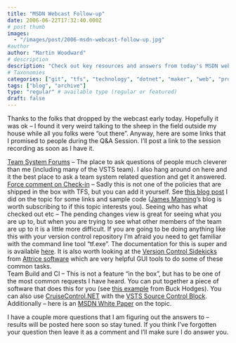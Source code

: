```yaml
---
title: "MSDN Webcast Follow-up"
date: 2006-06-22T17:32:40.000Z
# post thumb
images:
  - "/images/post/2006-msdn-webcast-follow-up.jpg"
#author
author: "Martin Woodward"
# description
description: "Check out key resources and answers from today's MSDN webcast, plus a recording link coming soon for your reference."
# Taxonomies
categories: ["git", "tfs", "technology", "dotnet", "maker", "web", "programming"]
tags: ["blog", "archive"]
type: "regular" # available type (regular or featured)
draft: false
---
```

Thanks to the folks that dropped by the webcast early today.  Hopefully it was ok – I found it very weird talking to the sheep in the field outside my house while all you folks were “out there”.  Anyway, here are some links that I promised to people during the Q&A Session.  I’ll post a link to the session recording as soon as I have it.

[Team System Forums](http://forums.microsoft.com/MSDN/default.aspx?ForumGroupID=5&SiteID=1) – The place to ask questions of people much cleverer than me (including many of the VSTS team).  I also hang around on here and it the best place to ask a team system related question and get it answered.
[Force comment on Check-in](http://www.woodwardweb.com/vsts/000194.html) – Sadly this is not one of the policies that are shipped in the box with TFS, but you can add it yourself.  See [this blog post](http://www.woodwardweb.com/vsts/000194.html) I did on the topic for some links and sample code ([James Manning](http://blogs.msdn.com/jmanning/)’s blog is worth subscribing to if this topic interests you).
Seeing who has what checked out etc – The pending changes view is great for seeing what you are up to, but when you are trying to see what other members of the team are up to it is a little more difficult.  If you are going to be doing anything like this with your version control repository I’m afraid you need to get familiar with the command line tool “tf.exe”.  The documentation for this is super and is available [here](http://msdn2.microsoft.com/en-us/library/cc31bk2e(en-us,vs.80).aspx).  It is also worth looking at the [Version Control Sidekicks](http://www.attrice.info/cm/tfs/index.htm) from [Attrice software](http://www.attrice.info/index.htm) which are very helpful GUI tools to do some of these common tasks.  
Team Build and CI – This is not a feature “in the box”, but has to be one of the most common requests I have heard.  You can put together a piece of software that does this for you (see [this example](http://blogs.msdn.com/buckh/archive/2005/09/19/471347.aspx) from Buck Hodges).  You can also use [CruiseControl.NET](http://ccnet.thoughtworks.com/) with the [VSTS Source Control Block](http://confluence.public.thoughtworks.org/x/zRE).  Additionally – here is an [MSDN White Paper](http://msdn.microsoft.com/library/default.asp?url=/library/en-us/dnvs05/html/ConIntTmFndBld.asp) on the topic.

I have a couple more questions that I am figuring out the answers to – results will be posted here soon so stay tuned.  If you think I’ve forgotten your question then leave it as a comment and I’ll make sure I do answer you.